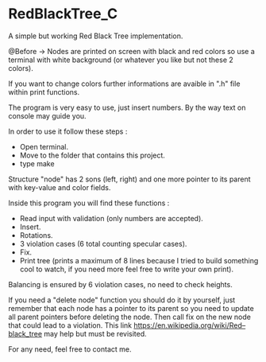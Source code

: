 # RedBlackTree_C
A simple but working Red Black Tree implementation.

@Before -> Nodes are printed on screen with black and red colors so use a terminal with white background (or whatever you like but not these 2 colors).

If you want to change colors further informations are avaible in ".h" file within print functions.

The program is very easy to use, just insert numbers. By the way text on console may guide you.

In order to use it follow these steps :

- Open terminal.
- Move to the folder that contains this project.
- type make

Structure "node" has 2 sons (left, right) and one more pointer to its parent with key-value and color fields.

Inside this program you will find these functions :

- Read input with validation (only numbers are accepted).
- Insert.
- Rotations.
- 3 violation cases (6 total counting specular cases).
- Fix.
- Print tree (prints a maximum of 8 lines because I tried to build something cool to watch, if you need more feel free to write your own print).

Balancing is ensured by 6 violation cases, no need to check heights.

If you need a "delete node" function you should do it by yourself, just remember that each node has a pointer 
to its parent so you need to update all parent pointers before deleting the node. Then call fix on the new node
that could lead to a violation. This link https://en.wikipedia.org/wiki/Red–black_tree may help but must be revisited.

For any need, feel free to contact me.
